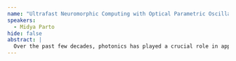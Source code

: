```yaml
---
name: "Ultrafast Neuromorphic Computing with Optical Parametric Oscillators"
speakers:
  - Midya Parto
hide: false
abstract: |
  Over the past few decades, photonics has played a crucial role in applications ranging from long-haul ultrafast telecommunications to optical sensing and spectroscopy. The sheer volume of the data generated from the widespread implementation of such technologies is rapidly growing to levels where the conventional computing hardware architectures are failing to catch up. The emerging field of optical computing aims to effectively harness the high bandwidths offered by light for faster and more efficient information processing. In this talk, I will discuss our recent work on leveraging ultrafast and efficient nonlinear photonic processes to perform high-speed optical processing using a variety of platforms.
---
```


